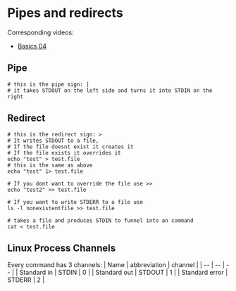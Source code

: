# Pipes and redirects

Corresponding videos:
- [Basics 04](https://www.youtube.com/watch?v=-Z5tCri-QlI)


## Pipe

```
# this is the pipe sign: |
# it takes STDOUT on the left side and turns it into STDIN on the right
```

## Redirect

```
# this is the redirect sign: >
# It writes STDOUT to a file, 
# If the file doesnt exist it creates it
# If the file exists it overrides it
echo "test" > test.file
# this is the same as above 
echo "test" 1> test.file
 
# If you dont want to override the file use >>
echo "test2" >> test.file

# If you want to write STDERR to a file use
ls -l nonexistentfile >> test.file

# takes a file and produces STDIN to funnel into an command
cat < test.file

```

## Linux Process Channels

Every command has 3 channels:
| Name | abbreviation | channel |
| -- | -- | -- |
| Standard in | STDIN | 0 |
| Standard out | STDOUT | 1 |
| Standard error | STDERR | 2 |
